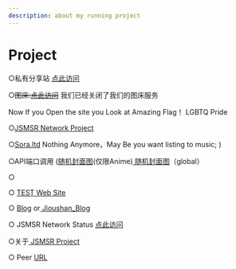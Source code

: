 ```yaml
---
description: about my running project
---
```


# Project

○私有分享站 [点此访问](https://cdn.jioushan.top)  &#x20;

○~~图床:~~[~~点此访问~~](https://photo.jsmsr.com)  我们已经关闭了我们的图床服务&#x20;

Now If you Open the site you Look at Amazing Flag！  LGBTQ Pride

○[JSMSR Network Project](https://www.jsmsr.com)

○[Sora.ltd](https://www.sora.ltd)  Nothing Anymore，May Be you want listing to music; )

○API端口调用 ([随机封面图](https://image.jsmsr.com)(仅限Anime)[ 随机封面图](https://api.jsmsr.com/image)（global）

○

○ [TEST Web Site](https://about.jsmsr.com/)

○ [Blog](https://blog.jsmsr.com) or[ Jioushan\_Blog](https://www3.jioushan.top)

○ JSMSR Network Status [点此访问](https://status.jsmsr.com/status/jsmsr)

○关于[ JSMSR Project](https://peer.jsmsr.com/about/)

○ Peer [URL](https://www.jsmsr.com/peer)









&#x20;
